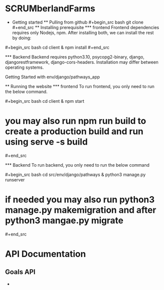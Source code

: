 # SCRUMberlandFarms

* Getting started
** Pulling from github
#+begin_src bash
  git clone 
#+end_src
** Installing prerequisite
*** frontend
Frontend dependencies requires only Nodejs, npm. After installing both, we can install the rest by doing:

#+begin_src bash
cd client &
npm install
#+end_src

*** Backend
Backend requires python3.10, psycopg2-binary, django, djangorestframework, django-cors-headers. Installation may differ between operating systems.

Getting Started with env/django/pathways_app

** Running the website
*** frontend
To run frontend, you only need to run the below command.

#+begin_src bash
cd client &
npm start 
# you may also run npm run build to create a production build and run using serve -s build
#+end_src

*** Backend
To run backend, you only need to run the below command

#+begin_src bash
cd src/env/django/pathways &
python3 manage.py runserver
# if needed you may also run python3 manage.py makemigration and after python3 mangae.py migrate
#+end_src













# API Documentation

## Goals API

- 
